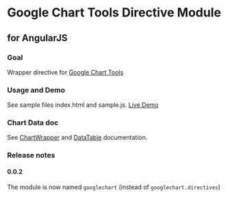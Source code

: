 Google Chart Tools Directive Module
============================
for AngularJS
-------------

### Goal

Wrapper directive for [Google Chart Tools](https://google-developers.appspot.com/chart/)

### Usage and Demo

See sample files index.html and sample.js. [Live Demo](http://fabionuno.github.io/angular-google-chart/)

### Chart Data doc

See [ChartWrapper](https://google-developers.appspot.com/chart/interactive/docs/reference#chartwrapperobject) and [DataTable](https://google-developers.appspot.com/chart/interactive/docs/reference#DataTable) documentation.

### Release notes

#### 0.0.2

The module is now named `googlechart` (instead of `googlechart.directives`)
